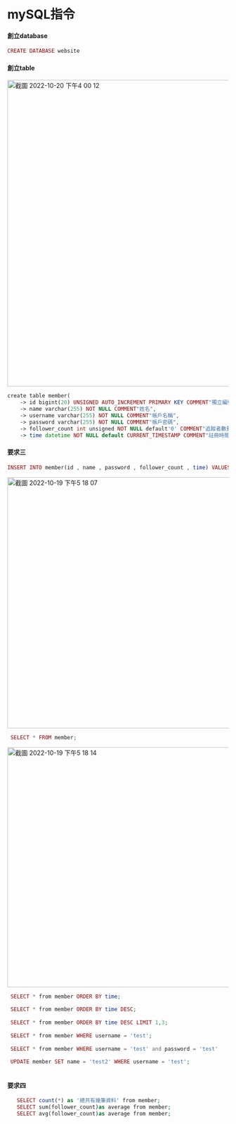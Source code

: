 # mySQL指令
 

#### 創立database
```php
CREATE DATABASE website
```


#### 創立table

<img width="696" alt="截圖 2022-10-20 下午4 00 12" src="https://user-images.githubusercontent.com/107464637/196896577-57edc864-0039-4c3f-8003-11ea094e3715.png">

```php
create table member(
    -> id bigint(20) UNSIGNED AUTO_INCREMENT PRIMARY KEY COMMENT"獨立編號",
    -> name varchar(255) NOT NULL COMMENT"姓名", 
    -> username varchar(255) NOT NULL COMMENT"帳戶名稱", 
    -> password varchar(255) NOT NULL COMMENT"帳戶密碼",
    -> follower_count int unsigned NOT NULL default'0' COMMENT"追蹤者數量",
    -> time datetime NOT NULL default CURRENT_TIMESTAMP COMMENT"註冊時間");   
```

#### 要求三

```php
INSERT INTO member(id , name , password , follower_count , time) VALUES (1, 'test','test',600,default);
```
<img width="570" alt="截圖 2022-10-19 下午5 18 07" src="https://user-images.githubusercontent.com/107464637/196901750-8ddd7852-e047-46ef-95bf-d63e88484f6c.png">


```php
 SELECT * FROM member;
```
 
 <img width="545" alt="截圖 2022-10-19 下午5 18 14" src="https://user-images.githubusercontent.com/107464637/196901504-ef009a0d-509a-4b14-81cb-b248b026c9df.png">

```php
 SELECT * from member ORDER BY time;
 
 SELECT * from member ORDER BY time DESC;
 
 SELECT * from member ORDER BY time DESC LIMIT 1,3;
 
 SELECT * from member WHERE username = 'test';
 
 SELECT * from member WHERE username = 'test' and password = 'test'
  
 UPDATE member SET name = 'test2' WHERE username = 'test';
 
 ```
#### 要求四

```php 
   SELECT count(*) as '總共有幾筆資料' from member;
   SELECT sum(follower_count)as average from member;
   SELECT avg(follower_count)as average from member;
   ```

